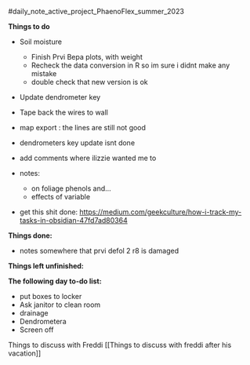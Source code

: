 #daily_note_active_project_PhaenoFlex_summer_2023

**Things to do**
- Soil moisture
	- Finish Prvi Bepa plots, with weight
	- Recheck the data conversion in R so im sure i didnt make any mistake
	- double check that new version is ok

- Update dendrometer key
- Tape back the wires to wall
- map export : the lines are still not good
- dendrometers key update isnt done
- add comments where ilizzie wanted me to

- notes: 
	- on foliage phenols and...
	- effects of variable

- get this shit done:
https://medium.com/geekculture/how-i-track-my-tasks-in-obsidian-47fd7ad80364

**Things done:**
- notes somewhere that prvi defol 2 r8 is damaged

**Things left unfinished:**


**The following day to-do list:**
- put boxes to locker
- Ask janitor to clean room
- drainage
- Dendrometera
- Screen off 


Things to discuss with Freddi
[[Things to discuss with freddi after his vacation]]

